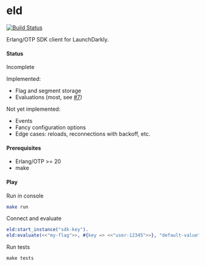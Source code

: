 # eld

[![Build Status](https://travis-ci.org/unix1/eld.svg?branch=master)](https://travis-ci.org/unix1/eld)

Erlang/OTP SDK client for LaunchDarkly.

#### Status
Incomplete

Implemented:
- Flag and segment storage
- Evaluations (most, see [#7](https://github.com/unix1/eld/issues/7))

Not yet implemented:
- Events
- Fancy configuration options
- Edge cases: reloads, reconnections with backoff, etc.

#### Prerequisites

- Erlang/OTP >= 20
- make

#### Play

Run in console
```bash
make run
```

Connect and evaluate
```erlang
eld:start_instance("sdk-key").
eld:evaluate(<<"my-flag">>, #{key => <<"user-12345">>}, "default-value").
```

Run tests
```dtd
make tests
```
